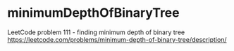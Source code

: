 # minimumDepthOfBinaryTree
LeetCode problem 111 - finding minimum depth of binary tree https://leetcode.com/problems/minimum-depth-of-binary-tree/description/

